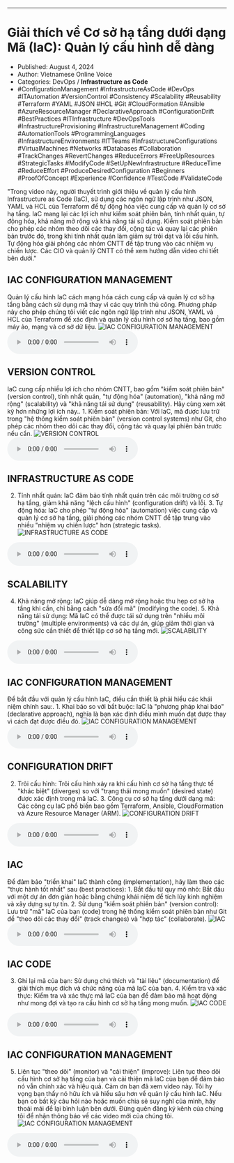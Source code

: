 
---

# Giải thích về Cơ sở hạ tầng dưới dạng Mã (IaC): Quản lý cấu hình dễ dàng

- Published: August 4, 2024
- Author: Vietnamese Online Voice
- Categories: DevOps / **Infrastructure as Code**
- #ConfigurationManagement #InfrastructureAsCode #DevOps #ITAutomation #VersionControl #Consistency #Scalability #Reusability #Terraform #YAML #JSON #HCL #Git #CloudFormation #Ansible #AzureResourceManager #DeclarativeApproach #ConfigurationDrift #BestPractices #ITInfrastructure #DevOpsTools #InfrastructureProvisioning #InfrastructureManagement #Coding #AutomationTools #ProgrammingLanguages #InfrastructureEnvironments #ITTeams #InfrastructureConfigurations #VirtualMachines #Networks #Databases #Collaboration #TrackChanges #RevertChanges #ReduceErrors #FreeUpResources #StrategicTasks #ModifyCode #SetUpNewInfrastructure #ReduceTime #ReduceEffort #ProduceDesiredConfiguration #Beginners #ProofOfConcept #Experience #Confidence #TestCode #ValidateCode

"Trong video này, người thuyết trình giới thiệu về quản lý cấu hình Infrastructure as Code (IaC), sử dụng các ngôn ngữ lập trình như JSON, YAML và HCL của Terraform để tự động hóa việc cung cấp và quản lý cơ sở hạ tầng. IaC mang lại các lợi ích như kiểm soát phiên bản, tính nhất quán, tự động hóa, khả năng mở rộng và khả năng tái sử dụng. Kiểm soát phiên bản cho phép các nhóm theo dõi các thay đổi, cộng tác và quay lại các phiên bản trước đó, trong khi tính nhất quán làm giảm sự trôi dạt và lỗi cấu hình. Tự động hóa giải phóng các nhóm CNTT để tập trung vào các nhiệm vụ chiến lược. Các CIO và quản lý CNTT có thể xem hướng dẫn video chi tiết bên dưới."


## IAC CONFIGURATION MANAGEMENT

Quản lý cấu hình IaC cách mạng hóa cách cung cấp và quản lý cơ sở hạ tầng bằng cách sử dụng mã thay vì các quy trình thủ công. Phương pháp này cho phép chúng tôi viết các ngôn ngữ lập trình như JSON, YAML và HCL của Terraform để xác định và quản lý cấu hình cơ sở hạ tầng, bao gồm máy ảo, mạng và cơ sở dữ liệu.
![IAC CONFIGURATION MANAGEMENT](https://http-archiver-apis-production-80.schnworks.com/storage/images/transitions/2024-08-04/transition--10118151798-Montserrat-Black-004895.jpg)
<audio controls>
    <source src="https://http-archiver-apis-production-80.schnworks.com/storage/storage/audio/file-12023835707.mp3" type="audio/mpeg">
</audio>



## VERSION CONTROL

IaC cung cấp nhiều lợi ích cho nhóm CNTT, bao gồm "kiểm soát phiên bản" (version control), tính nhất quán, "tự động hóa" (automation), "khả năng mở rộng" (scalability) và "khả năng tái sử dụng" (reusability). Hãy cùng xem xét kỹ hơn những lợi ích này.. 1. Kiểm soát phiên bản: Với IaC, mã được lưu trữ trong "hệ thống kiểm soát phiên bản" (version control systems) như Git, cho phép các nhóm theo dõi các thay đổi, cộng tác và quay lại phiên bản trước nếu cần.
![VERSION CONTROL](https://http-archiver-apis-production-80.schnworks.com/storage/images/transitions/2024-08-04/transition--13378956982-Montserrat-Bold-7B1FA2.jpg)
<audio controls>
    <source src="https://http-archiver-apis-production-80.schnworks.com/storage/storage/audio/file-20003314765.mp3" type="audio/mpeg">
</audio>



## INFRASTRUCTURE AS CODE

2. Tính nhất quán: IaC đảm bảo tính nhất quán trên các môi trường cơ sở hạ tầng, giảm khả năng "lệch cấu hình" (configuration drift) và lỗi. 3. Tự động hóa: IaC cho phép "tự động hóa" (automation) việc cung cấp và quản lý cơ sở hạ tầng, giải phóng các nhóm CNTT để tập trung vào nhiều "nhiệm vụ chiến lược" hơn (strategic tasks).
![INFRASTRUCTURE AS CODE](https://http-archiver-apis-production-80.schnworks.com/storage/images/transitions/2024-08-04/transition--14767074557-Montserrat-Bold-512DA8.jpg)
<audio controls>
    <source src="https://http-archiver-apis-production-80.schnworks.com/storage/storage/audio/file-24169192799.mp3" type="audio/mpeg">
</audio>



## SCALABILITY

4. Khả năng mở rộng: IaC giúp dễ dàng mở rộng hoặc thu hẹp cơ sở hạ tầng khi cần, chỉ bằng cách "sửa đổi mã" (modifying the code). 5. Khả năng tái sử dụng: Mã IaC có thể được tái sử dụng trên "nhiều môi trường" (multiple environments) và các dự án, giúp giảm thời gian và công sức cần thiết để thiết lập cơ sở hạ tầng mới.
![SCALABILITY](https://http-archiver-apis-production-80.schnworks.com/storage/images/transitions/2024-08-04/transition--260712396-Montserrat-Medium-4A148C.jpg)
<audio controls>
    <source src="https://http-archiver-apis-production-80.schnworks.com/storage/storage/audio/file-14261711682.mp3" type="audio/mpeg">
</audio>



## IAC CONFIGURATION MANAGEMENT

Để bắt đầu với quản lý cấu hình IaC, điều cần thiết là phải hiểu các khái niệm chính sau:. 1. Khai báo so với bắt buộc: IaC là "phương pháp khai báo" (declarative approach), nghĩa là bạn xác định điều mình muốn đạt được thay vì cách đạt được điều đó.
![IAC CONFIGURATION MANAGEMENT](https://http-archiver-apis-production-80.schnworks.com/storage/images/transitions/2024-08-04/transition-20884093558-Montserrat-Black-4A148C.jpg)
<audio controls>
    <source src="https://http-archiver-apis-production-80.schnworks.com/storage/storage/audio/file-4530992461.mp3" type="audio/mpeg">
</audio>



## CONFIGURATION DRIFT

2. Trôi cấu hình: Trôi cấu hình xảy ra khi cấu hình cơ sở hạ tầng thực tế "khác biệt" (diverges) so ​​với "trạng thái mong muốn" (desired state) được xác định trong mã IaC. 3. Công cụ cơ sở hạ tầng dưới dạng mã: Các công cụ IaC phổ biến bao gồm Terraform, Ansible, CloudFormation và Azure Resource Manager (ARM).
![CONFIGURATION DRIFT](https://http-archiver-apis-production-80.schnworks.com/storage/images/transitions/2024-08-04/transition--27566783929-Montserrat-Black-7B1FA2.jpg)
<audio controls>
    <source src="https://http-archiver-apis-production-80.schnworks.com/storage/storage/audio/file-6029338008.mp3" type="audio/mpeg">
</audio>



## IAC

Để đảm bảo "triển khai" IaC thành công (implementation), hãy làm theo các "thực hành tốt nhất" sau (best practices): 1. Bắt đầu từ quy mô nhỏ: Bắt đầu với một dự án đơn giản hoặc bằng chứng khái niệm để tích lũy kinh nghiệm và xây dựng sự tự tin. 2. Sử dụng "kiểm soát phiên bản" (version control): Lưu trữ "mã" IaC của bạn (code) trong hệ thống kiểm soát phiên bản như Git để "theo dõi các thay đổi" (track changes) và "hợp tác" (collaborate).
![IAC](https://http-archiver-apis-production-80.schnworks.com/storage/images/transitions/2024-08-04/transition-36824920494-Montserrat-Black-283593.jpg)
<audio controls>
    <source src="https://http-archiver-apis-production-80.schnworks.com/storage/storage/audio/file-39587836022.mp3" type="audio/mpeg">
</audio>



## IAC CODE

3. Ghi lại mã của bạn: Sử dụng chú thích và "tài liệu" (documentation) để giải thích mục đích và chức năng của mã IaC của bạn. 4. Kiểm tra và xác thực: Kiểm tra và xác thực mã IaC của bạn để đảm bảo mã hoạt động như mong đợi và tạo ra cấu hình cơ sở hạ tầng mong muốn.
![IAC CODE](https://http-archiver-apis-production-80.schnworks.com/storage/images/transitions/2024-08-04/transition-4743209739-Montserrat-ExtraBold-512DA8.jpg)
<audio controls>
    <source src="https://http-archiver-apis-production-80.schnworks.com/storage/storage/audio/file-12891750812.mp3" type="audio/mpeg">
</audio>



## IAC CONFIGURATION MANAGEMENT

5. Liên tục "theo dõi" (monitor) và "cải thiện" (improve): Liên tục theo dõi cấu hình cơ sở hạ tầng của bạn và cải thiện mã IaC của bạn để đảm bảo nó vẫn chính xác và hiệu quả. Cảm ơn bạn đã xem video này. Tôi hy vọng bạn thấy nó hữu ích và hiểu sâu hơn về quản lý cấu hình IaC. Nếu bạn có bất kỳ câu hỏi nào hoặc muốn chia sẻ suy nghĩ của mình, hãy thoải mái để lại bình luận bên dưới. Đừng quên đăng ký kênh của chúng tôi để nhận thông báo về các video mới của chúng tôi.
![IAC CONFIGURATION MANAGEMENT](https://http-archiver-apis-production-80.schnworks.com/storage/images/transitions/2024-08-04/transition-60093522046-Montserrat-Black-512DA8.jpg)
<audio controls>
    <source src="https://http-archiver-apis-production-80.schnworks.com/storage/storage/audio/file-19369185381.mp3" type="audio/mpeg">
</audio>


